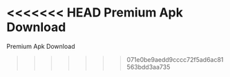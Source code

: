 <<<<<<< HEAD
Premium Apk Download
=======
Premium Apk Download
>>>>>>> 071e0be9aedd9cccc72f5ad6ac81563bdd3aa735

